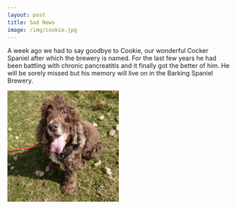 ```yaml
---
layout: post
title: Sad News
image: /img/cookie.jpg
---
```


A week ago we had to say goodbye to Cookie, our wonderful Cocker Spaniel after which the brewery is named. For the last few years he had been battling with chronic pancreatitis and it finally got the better of him. He will be sorely missed but his memory will live on in the Barking Spaniel Brewery.

<img alt="RIP Cookie" src="/img/cookie.jpg" width="50%" class="img-circle center-block" />
